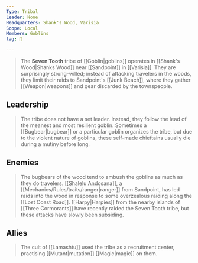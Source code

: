 ```yaml
---
Type: Tribal
Leader: None
Headquarters: Shank's Wood, Varisia
Scope: Local
Members: Goblins
tag: 👥

---
```


> The **Seven Tooth** tribe of [[Goblin|goblins]] operates in [[Shank's Wood|Shanks Wood]] near [[Sandpoint]] in [[Varisia]]. They are surprisingly strong-willed; instead of attacking travelers in the woods, they limit their raids to Sandpoint's [[Junk Beach]], where they gather [[Weapon|weapons]] and gear discarded by the townspeople.



## Leadership

> The tribe does not have a set leader. Instead, they follow the lead of the meanest and most resilient goblin. Sometimes a [[Bugbear|bugbear]] or a particular goblin organizes the tribe, but due to the violent nature of goblins, these self-made chieftains usually die during a mutiny before long.


## Enemies

> The bugbears of the wood tend to ambush the goblins as much as they do travelers.
> [[Shalelu Andosana]], a [[Mechanics/Rules/traits/ranger|ranger]] from Sandpoint, has led raids into the wood in response to some overzealous raiding along the [[Lost Coast Road]].
> [[Harpy|Harpies]] from the nearby islands of [[Three Cormorants]] have recently raided the Seven Tooth tribe, but these attacks have slowly been subsiding.


## Allies

> The cult of [[Lamashtu]] used the tribe as a recruitment center, practising [[Mutant|mutation]] [[Magic|magic]] on them.








